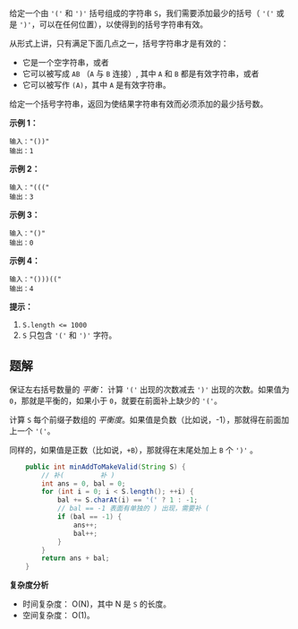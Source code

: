 给定一个由 `'('` 和 `')'` 括号组成的字符串 `S`，我们需要添加最少的括号（ `'('` 或是 `')'`，可以在任何位置），以使得到的括号字符串有效。

从形式上讲，只有满足下面几点之一，括号字符串才是有效的：

- 它是一个空字符串，或者
- 它可以被写成 `AB` （`A` 与 `B` 连接）, 其中 `A` 和 `B` 都是有效字符串，或者
- 它可以被写作 `(A)`，其中 `A` 是有效字符串。

给定一个括号字符串，返回为使结果字符串有效而必须添加的最少括号数。

**示例 1：**

```
输入："())"
输出：1
```

**示例 2：**

```
输入："((("
输出：3
```

**示例 3：**

```
输入："()"
输出：0
```

**示例 4：**

```
输入："()))(("
输出：4
```

**提示：**

1. `S.length <= 1000`
2. `S` 只包含 `'('` 和 `')'` 字符。

## 题解

保证左右括号数量的 *平衡*： 计算 `'('` 出现的次数减去 `')'` 出现的次数。如果值为 `0`，那就是平衡的，如果小于 `0`，就要在前面补上缺少的 `'('`。

计算 `S` 每个前缀子数组的 *平衡度*。如果值是负数（比如说，-1），那就得在前面加上一个 `'('`。

同样的，如果值是正数（比如说，`+B`），那就得在末尾处加上 `B` 个 `')'` 。

```java
    public int minAddToMakeValid(String S) {
        // 补(         补 )
        int ans = 0, bal = 0;
        for (int i = 0; i < S.length(); ++i) {
            bal += S.charAt(i) == '(' ? 1 : -1;
            // bal == -1 表面有单独的 ) 出现，需要补 (
            if (bal == -1) {
                ans++;
                bal++;
            }
        }
        return ans + bal;
    }
```

**复杂度分析**

- 时间复杂度： O(N)，其中 N 是 `S` 的长度。
- 空间复杂度： O(1)。